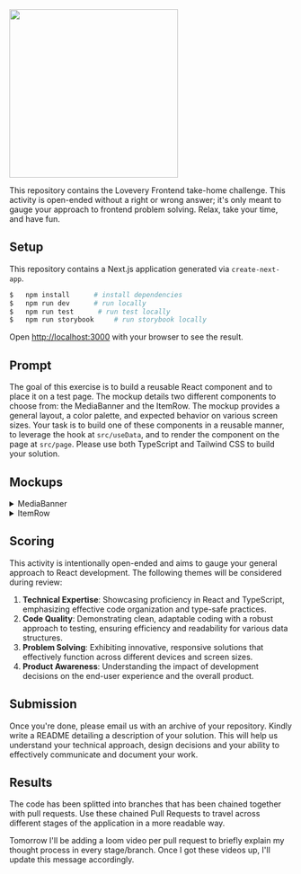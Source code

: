 <img src="https://images.ctfassets.net/0sea1vycfyqy/62gNRE2YaYcGCcrMngW2s2/471a5490ff9363ad9c183b3af5439e78/logo-green.svg" width="300" />

This repository contains the Lovevery Frontend take-home challenge. This activity is open-ended without a right or wrong answer; it's only meant to gauge your approach to frontend problem solving. Relax, take your time, and have fun.

## Setup

This repository contains a Next.js application generated via `create-next-app`.

```bash
$   npm install      # install dependencies
$   npm run dev      # run locally
$   npm run test      # run test locally
$   npm run storybook     # run storybook locally
```

Open [http://localhost:3000](http://localhost:3000) with your browser to see the result.

## Prompt

The goal of this exercise is to build a reusable React component and to place it on a test page. The mockup details two different components to choose from: the MediaBanner and the ItemRow. The mockup provides a general layout, a color palette, and expected behavior on various screen sizes. Your task is to build one of these components in a reusable manner, to leverage the hook at `src/useData`, and to render the component on the page at `src/page`. Please use both TypeScript and Tailwind CSS to build your solution.

## Mockups

<details>
  <summary>MediaBanner</summary>

![MediaBanner](resources/MediaBanner.png)

</details>

<details>
  <summary>ItemRow</summary>

![ItemRow](resources/ItemRow.png)

</details>

## Scoring

This activity is intentionally open-ended and aims to gauge your general approach to React development. The following themes will be considered during review:

1. **Technical Expertise**: Showcasing proficiency in React and TypeScript, emphasizing effective code organization and type-safe practices.
1. **Code Quality**: Demonstrating clean, adaptable coding with a robust approach to testing, ensuring efficiency and readability for various data structures.
1. **Problem Solving**: Exhibiting innovative, responsive solutions that effectively function across different devices and screen sizes.
1. **Product Awareness**: Understanding the impact of development decisions on the end-user experience and the overall product.

## Submission

Once you're done, please email us with an archive of your repository. Kindly write a README detailing a description of your solution. This will help us understand your technical approach, design decisions and your ability to effectively communicate and document your work.

## Results

The code has been splitted into branches that has been chained together with pull requests. Use these chained Pull Requests to travel across different stages of the application in a more readable way.

Tomorrow I'll be adding a loom video per pull request to briefly explain my thought process in every stage/branch. Once I got these videos up, I'll update this message accordingly.
